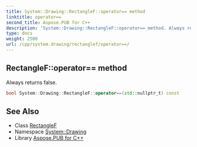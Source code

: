 ```yaml
---
title: System::Drawing::RectangleF::operator== method
linktitle: operator==
second_title: Aspose.PUB for C++
description: 'System::Drawing::RectangleF::operator== method. Always returns false in C++.'
type: docs
weight: 2500
url: /cpp/system.drawing/rectanglef/operator==/
---
```

## RectangleF::operator== method


Always returns false.

```cpp
bool System::Drawing::RectangleF::operator==(std::nullptr_t) const
```

## See Also

* Class [RectangleF](../)
* Namespace [System::Drawing](../../)
* Library [Aspose.PUB for C++](../../../)
